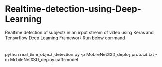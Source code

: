 # Realtime-detection-using-Deep-Learning
Realtime detection of subjects in an input stream of video using Keras and Tensorflow Deep Learning Framework
Run below command

# 
python real_time_object_detection.py -p MobileNetSSD_deploy.prototxt.txt -m MobileNetSSD_deploy.caffemodel

